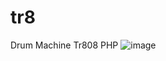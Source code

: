 # tr8
Drum Machine Tr808 PHP
![image](https://github.com/user-attachments/assets/a5e23f2a-86d5-4adb-bc8d-5ec6b9b51208)
